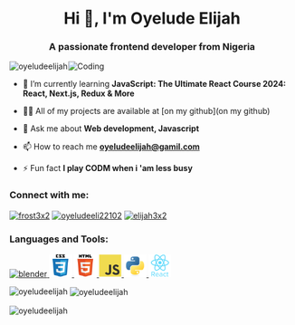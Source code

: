 <h1 align="center">Hi 👋, I'm Oyelude Elijah</h1>
<h3 align="center">A passionate frontend developer from Nigeria</h3>

<img align="right" alt="Coding" width="400" src="https://miro.medium.com/v2/resize:fit:1360/0*gqO3slLmGb4mUeje.gif">

<p align="left"> <img src="https://komarev.com/ghpvc/?username=oyeludeelijah&label=Profile%20views&color=0e75b6&style=flat" alt="oyeludeelijah" /> </p>

- 🌱 I’m currently learning **JavaScript: The Ultimate React Course 2024: React, Next.js, Redux & More**

- 👨‍💻 All of my projects are available at [on my github](on my github)

- 💬 Ask me about **Web development, Javascript**

- 📫 How to reach me **oyeludeelijah@gamil.com**

- ⚡ Fun fact **I play CODM when i 'am less busy**

<h3 align="left">Connect with me:</h3>
<p align="left">
<a href="https://codepen.io/frost3x2" target="blank"><img align="center" src="https://raw.githubusercontent.com/rahuldkjain/github-profile-readme-generator/master/src/images/icons/Social/codepen.svg" alt="frost3x2" height="30" width="40" /></a>
<a href="https://twitter.com/oyeludeeli22102" target="blank"><img align="center" src="https://raw.githubusercontent.com/rahuldkjain/github-profile-readme-generator/master/src/images/icons/Social/twitter.svg" alt="oyeludeeli22102" height="30" width="40" /></a>
<a href="https://instagram.com/elijah3x2" target="blank"><img align="center" src="https://raw.githubusercontent.com/rahuldkjain/github-profile-readme-generator/master/src/images/icons/Social/instagram.svg" alt="elijah3x2" height="30" width="40" /></a>
</p>

<h3 align="left">Languages and Tools:</h3>
<p align="left"> <a href="https://www.blender.org/" target="_blank" rel="noreferrer"> <img src="https://download.blender.org/branding/community/blender_community_badge_white.svg" alt="blender" width="40" height="40"/> </a> <a href="https://www.w3schools.com/css/" target="_blank" rel="noreferrer"> <img src="https://raw.githubusercontent.com/devicons/devicon/master/icons/css3/css3-original-wordmark.svg" alt="css3" width="40" height="40"/> </a> <a href="https://www.w3.org/html/" target="_blank" rel="noreferrer"> <img src="https://raw.githubusercontent.com/devicons/devicon/master/icons/html5/html5-original-wordmark.svg" alt="html5" width="40" height="40"/> </a> <a href="https://developer.mozilla.org/en-US/docs/Web/JavaScript" target="_blank" rel="noreferrer"> <img src="https://raw.githubusercontent.com/devicons/devicon/master/icons/javascript/javascript-original.svg" alt="javascript" width="40" height="40"/> </a> <a href="https://www.python.org" target="_blank" rel="noreferrer"> <img src="https://raw.githubusercontent.com/devicons/devicon/master/icons/python/python-original.svg" alt="python" width="40" height="40"/> </a> <a href="https://reactjs.org/" target="_blank" rel="noreferrer"> <img src="https://raw.githubusercontent.com/devicons/devicon/master/icons/react/react-original-wordmark.svg" alt="react" width="40" height="40"/> </a> </p>

<p><img align="left" src="https://github-readme-stats.vercel.app/api/top-langs?username=oyeludeelijah&show_icons=true&locale=en&layout=compact" alt="oyeludeelijah" /></p>

<p>&nbsp;<img align="center" src="https://github-readme-stats.vercel.app/api?username=oyeludeelijah&show_icons=true&locale=en" alt="oyeludeelijah" /></p>

<p><img align="center" src="https://github-readme-streak-stats.herokuapp.com/?user=oyeludeelijah&" alt="oyeludeelijah" /></p>
